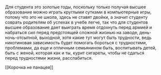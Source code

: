 Для студента это золотые годы, поскольку только получая высшее образование можно играть круглыми сутками в компьютерные игры, потому что это не школа, здесь не ставят двойки, а значит студенту соврать родителям об успехах в учебе легче, так что для студентов высшее образование дает выиграть время отдохнуть перед армией и набраться сил перед предстоящей сложной жизнью на заводе, день-ночь-отсыпной, выходной, хотя какие тут могут быть трудности, ведь никотиновая зависимость будет помогать бороться с трудностями, проблемами, да еще и отличным семьянином быть, воспитывать детей, быть с женой, которая как и ты, курит сигареты, чтобы не сдаться перед трудностями жизни, расслабиться.

[[Корочка не панацея]]
